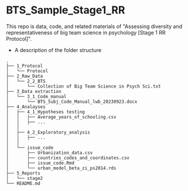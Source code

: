 # BTS_Sample_Stage1_RR
This repo is data, code, and related materials of "Assessing diversity and representativeness of big team science in psychology [Stage 1 RR Protocol]". 

- A description of the folder structure

```
.
├── 1_Protocol
│   └── Protocol
├── 2_Raw_Data
│   └── 2_2_BTS
│       └── Collection of Big Team Science in Psych Sci.txt
├── 3_Data extraction
│   └── 3_1_Code_manual
│       └── BTS_Subj_Code_Manual_lwb_20230923.docx
├── 4_Analayses
│   ├── 4_1_Hypotheses testing
│   │   ├── Average_years_of_schooling.csv
│   │   ├── ...
│   │   
│   ├── 4_2_Exploratory_analysis
│   │   ├── ...
│   │   
│   └── issue_code
│       ├── Urbanization_data.csv
│       ├── countries_codes_and_coordinates.csv
│       ├── issue_code.Rmd
│       └── urban_model_beta_zi_ps2014.rds
├── 5_Reports
│   └── stage2
└── README.md
```